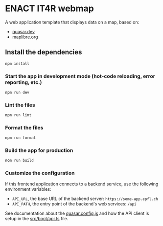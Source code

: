 # ENACT IT4R webmap

A web application template that displays data on a map, based on:

* [quasar.dev](https://quasar.dev/)
* [maplibre.org](https://maplibre.org/)

## Install the dependencies

```bash
npm install
```

### Start the app in development mode (hot-code reloading, error reporting, etc.)

```bash
npm run dev
```

### Lint the files

```bash
npm run lint
```

### Format the files

```bash
npm run format
```

### Build the app for production

```bash
nom run build
```

### Customize the configuration

If this frontend application connects to a backend service, use the following environment variables:

* `API_URL`, the base URL of the backend server: `https://some-app.epfl.ch` 
* `API_PATH`, the entry point of the backend's web services: `/api`

See documentation about the [quasar.config.js](https://v2.quasar.dev/quasar-cli-vite/quasar-config-js) and how the API client is setup in the [src/boot/api.ts](https://github.com/EPFL-ENAC/it4r-webmap/blob/main/src/boot/api.ts) file.
